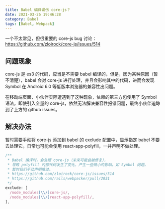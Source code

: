 ```yaml
---
title: Babel 编译误伤 core-js？
date: 2021-03-26 19:46:28
category: Babel
tags: [Babel, Webpack]
---
```


一个不太常见，但很重要的 core-js bug 讨论：https://github.com/zloirock/core-js/issues/514

## 问题现象

core-js 是 es3 的代码，应当是不需要 babel 编译的，但是，因为某种原因（暂不清楚），babel 会对 core-js 进行处理，并且会影响其中的代码，进而会发现 Symbol 在 Android 6.0 等低版本浏览器的兼容性出问题。

在移动端页面，小伙伴实际遭遇到了这种现象，依赖的第三方包使用了 Symbol 语法，即使引入全量的 core-js，依然无法解决兼容性报错问题，最终小伙伴追踪到了上方的 github issues。

## 解决办法

暂时需要手动将 core-js 添加到 babel 的 exclude 配置中，显示指定 babel 不要去处理它。日常也可能会使用 react-app-polyfill，一并声明不做处理。

```js
/**
 * Babel 编译时，会处理 core-js（未来可能会被修复），
 * 导致 polyfill 内部代码发生了变化，产生一些微小的影响，如 Symbol 问题。
 * 暂时我们手动声明略过。
 * https://github.com/zloirock/core-js/issues/514
 * https://github.com/rails/webpacker/pull/2031
 */
exclude: [
  /node_modules[\\/]core-js/,
  /node_modules[\\/]react-app-polyfill/,
],
```
